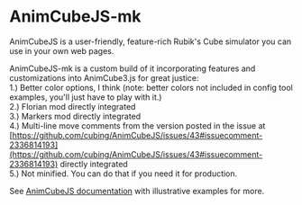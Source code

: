 # AnimCubeJS-mk
AnimCubeJS is a user-friendly, feature-rich Rubik's Cube simulator you can use in your own web pages.

AnimCubeJS-mk is a custom build of it incorporating features and customizations into AnimCube3.js for great justice:    
1.) Better color options, I think (note: better colors not included in config tool examples, you'll just have to play with it.)    
2.) Florian mod directly integrated    
3.) Markers mod directly integrated    
4.) Multi-line move comments from the version posted in the issue at [https://github.com/cubing/AnimCubeJS/issues/43#issuecomment-2336814193](https://github.com/cubing/AnimCubeJS/issues/43#issuecomment-2336814193) directly integrated    
5.) Not minified. You can do that if you need it for production. 

See [AnimCubeJS documentation](https://animcubejs.cubing.net/animcubejs.html) with illustrative examples for more.
